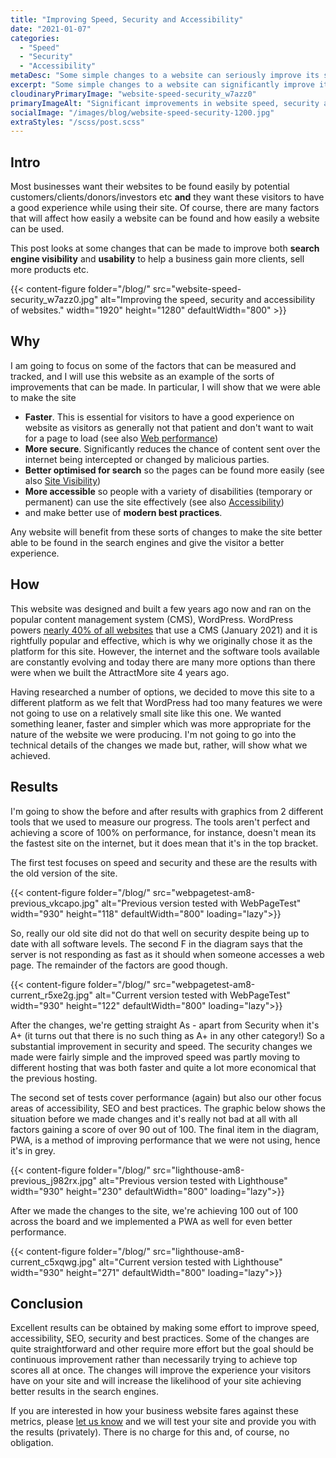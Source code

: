 ```yaml
---
title: "Improving Speed, Security and Accessibility"
date: "2021-01-07"
categories:
  - "Speed"
  - "Security"
  - "Accessibility"
metaDesc: "Some simple changes to a website can seriously improve its speed, security and accessibility. This post shows results obtained from making these changes."
excerpt: "Some simple changes to a website can significantly improve its speed, security and accessibility. This post shows results obtained from making these changes."
cloudinaryPrimaryImage: "website-speed-security_w7azz0"
primaryImageAlt: "Significant improvements in website speed, security and accessibility"
socialImage: "/images/blog/website-speed-security-1200.jpg"
extraStyles: "/scss/post.scss"
---
```


## Intro

Most businesses want their websites to be found easily by potential customers/clients/donors/investors etc **and** they want these visitors to have a good experience while using their site. Of course, there are many factors that will affect how easily a website can be found and how easily a website can be used.

This post looks at some changes that can be made to improve both **search engine visibility** and **usability** to help a business gain more clients, sell more products etc.

{{< content-figure folder="/blog/"
src="website-speed-security_w7azz0.jpg"
alt="Improving the speed, security and accessibility of websites."
width="1920" height="1280" defaultWidth="800" >}}

## Why

I am going to focus on some of the factors that can be measured and tracked, and I will use this website as an example of the sorts of improvements that can be made. In particular, I will show that we were able to make the site

- **Faster**. This is essential for visitors to have a good experience on website as visitors as generally not that patient and don't want to wait for a page to load (see also [Web performance](https://www.attractmore.uk/services/page-speed-optimisation/))
- **More secure**. Significantly reduces the chance of content sent over the internet being intercepted or changed by malicious parties.
- **Better optimised for search** so the pages can be found more easily (see also [Site Visibility](https://www.attractmore.uk/services/search-engine-optimisation/))
- **More accessible** so people with a variety of disabilities (temporary or permanent) can use the site effectively (see also [Accessibility](https://www.attractmore.uk/accessibility/))
- and make better use of **modern best practices**.

Any website will benefit from these sorts of changes to make the site better able to be found in the search engines and give the visitor a better experience.

## How

This website was designed and built a few years ago now and ran on the popular content management system (CMS), WordPress. WordPress powers [nearly 40% of all websites](https://w3techs.com/technologies/overview/content_management) that use a CMS (January 2021) and it is rightfully popular and effective, which is why we originally chose it as the platform for this site. However, the internet and the software tools available are constantly evolving and today there are many more options than there were when we built the AttractMore site 4 years ago.

Having researched a number of options, we decided to move this site to a different platform as we felt that WordPress had too many features we were not going to use on a relatively small site like this one. We wanted something leaner, faster and simpler which was more appropriate for the nature of the website we were producing. I'm not going to go into the technical details of the changes we made but, rather, will show what we achieved.

## Results

I'm going to show the before and after results with graphics from 2 different tools that we used to measure our progress. The tools aren't perfect and achieving a score of 100% on performance, for instance, doesn't mean its the fastest site on the internet, but it does mean that it's in the top bracket.

The first test focuses on speed and security and these are the results with the old version of the site.

{{< content-figure folder="/blog/"
src="webpagetest-am8-previous_vkcapo.jpg"
alt="Previous version tested with WebPageTest"
width="930" height="118" defaultWidth="800"
loading="lazy">}}

So, really our old site did not do that well on security despite being up to date with all software levels. The second F in the diagram says that the server is not responding as fast as it should when someone accesses a web page. The remainder of the factors are good though.

{{< content-figure folder="/blog/"
src="webpagetest-am8-current_r5xe2g.jpg"
alt="Current version tested with WebPageTest"
width="930" height="122" defaultWidth="800"
loading="lazy">}}

After the changes, we're getting straight As - apart from Security when it's A+ (it turns out that there is no such thing as A+ in any other category!) So a substantial improvement in security and speed. The security changes we made were fairly simple and the improved speed was partly moving to different hosting that was both faster and quite a lot more economical that the previous hosting.

The second set of tests cover performance (again) but also our other focus areas of accessibility, SEO and best practices. The graphic below shows the situation before we made changes and it's really not bad at all with all factors gaining a score of over 90 out of 100. The final item in the diagram, PWA, is a method of improving performance that we were not using, hence it's in grey.

{{< content-figure folder="/blog/"
src="lighthouse-am8-previous_j982rx.jpg"
alt="Previous version tested with Lighthouse"
width="930" height="230" defaultWidth="800"
loading="lazy">}}

After we made the changes to the site, we're achieving 100 out of 100 across the board and we implemented a PWA as well for even better performance.

{{< content-figure folder="/blog/"
src="lighthouse-am8-current_c5xqwg.jpg"
alt="Current version tested with Lighthouse"
width="930" height="271" defaultWidth="800"
loading="lazy">}}

## Conclusion

Excellent results can be obtained by making some effort to improve speed, accessibility, SEO, security and best practices. Some of the changes are quite straightforward and other require more effort but the goal should be continuous improvement rather than necessarily trying to achieve top scores all at once. The changes will improve the experience your visitors have on your site and will increase the likelihood of your site achieving better results in the search engines.

If you are interested in how your business website fares against these metrics, please [let us know](/contact/) and we will test your site and provide you with the results (privately). There is no charge for this and, of course, no obligation.
